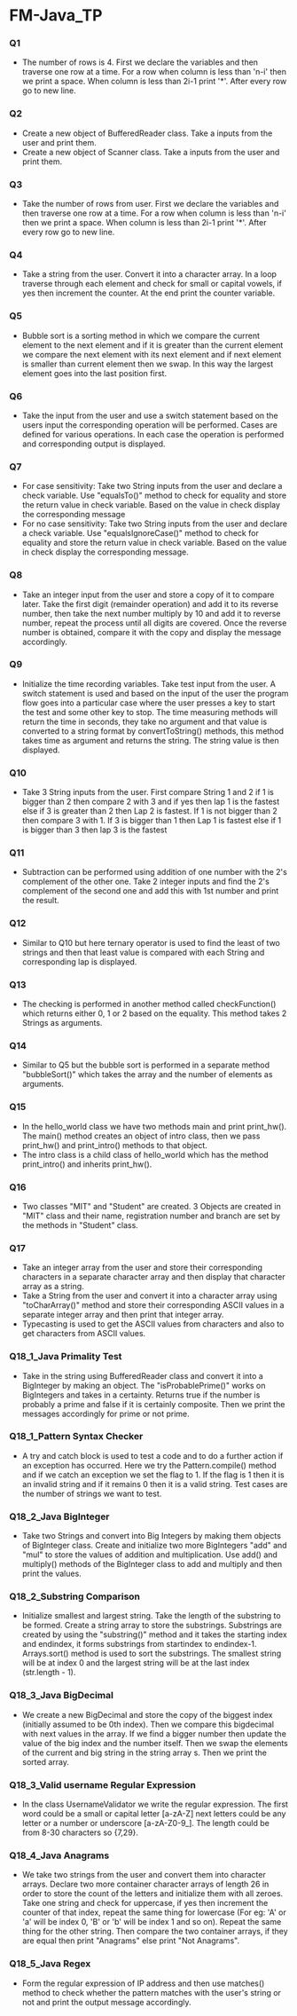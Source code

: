 # FM-Java_TP
### Q1
- The number of rows is 4. First we declare the variables and then traverse one row at a time. For a row when column is less than 'n-i' then we print a space. When column is less than 2i-1 print '*'. After every row go to new line.

### Q2
- Create a new object of BufferedReader class. Take a inputs from the user and print them.
- Create a new object of Scanner class. Take a inputs from the user and print them.

### Q3
- Take the number of rows from user. First we declare the variables and then traverse one row at a time. For a row when column is less than 'n-i' then we print a space. When column is less than 2i-1 print '*'. After every row go to new line.

### Q4
- Take a string from the user. Convert it into a character array. In a loop traverse through each element and check for small or capital vowels, if yes then increment the counter. At the end print the counter variable.

### Q5
- Bubble sort is a sorting method in which we compare the current element to the next element and if it is greater than the current element we compare the next element with its next element and if next element is smaller than current element then we swap. In this way the largest element goes into the last position first.

### Q6
- Take the input from the user and use a switch statement based on the users input the corresponding operation will be performed. Cases are defined for various operations. In each case the operation is performed and corresponding output is displayed.

### Q7
- For case sensitivity: Take two String inputs from the user and declare a check variable. Use "equalsTo()" method to check for equality and store the return value in check variable. Based on the value in check display the corresponding message
- For no case sensitivity: Take two String inputs from the user and declare a check variable. Use "equalsIgnoreCase()" method to check for equality and store the return value in check variable. Based on the value in check display the corresponding message.

### Q8
- Take an integer input from the user and store a copy of it to compare later. Take the first digit (remainder operation) and add it to its reverse number, then take the next number multiply by 10 and add it to reverse number, repeat the process until all digits are covered. Once the reverse number is obtained, compare it with the copy and display the message accordingly.

### Q9
- Initialize the time recording variables. Take test input from the user. A switch statement is used and based on the input of the user the program flow goes into a particular case where the user presses a key to start the test and some other key to stop. The time measuring methods will return the time in seconds, they take no argument and that value is converted to a string format by convertToString() methods, this method takes time as argument and returns the string. The string value is then displayed.

### Q10
- Take 3 String inputs from the user. First compare String 1 and 2 if 1 is bigger than 2 then compare 2 with 3 and if yes then lap 1 is the fastest else if 3 is greater than 2 then Lap 2 is fastest. If 1 is not bigger than 2 then compare 3 with 1. If 3 is bigger than 1 then Lap 1 is fastest else if 1 is bigger than 3 then lap 3 is the fastest

### Q11
- Subtraction can be performed using addition of one number with the 2's complement of the other one. Take 2 integer inputs and find the 2's complement of the second one and add this with 1st number and print the result.

### Q12
- Similar to Q10 but here ternary operator is used to find the least of two strings and then that least value is compared with each String and corresponding lap is displayed.

### Q13
- The checking is performed in another method called checkFunction() which returns either 0, 1 or 2 based on the equality. This method takes 2 Strings as arguments.

### Q14
- Similar to Q5 but the bubble sort is performed in a separate method "bubbleSort()" which takes the array and the number of elements as arguments.

### Q15
- In the hello_world class we have two methods main and print print_hw(). The main() method creates an object of intro class, then we pass print_hw() and print_intro() methods to that object.
- The intro class is a child class of hello_world which has the method print_intro() and inherits print_hw().

### Q16
- Two classes "MIT" and "Student" are created. 3 Objects are created in "MIT" class and their name, registration number and branch are set by the methods in "Student" class.

### Q17
- Take an integer array from the user and store their corresponding characters in a separate character array and then display that character array as a string.
- Take a String from the user and convert it into a character array using "toCharArray()" method and store their corresponding ASCII values in a separate integer array and then print that integer array.
- Typecasting is used to get the ASCII values from characters and also to get characters from ASCII values.

### Q18_1_Java Primality Test
- Take in the string using BufferedReader class and convert it into a BigInteger by making an object. The "isProbablePrime()" works on BigIntegers and takes in a certainty. Returns true if the number is probably a prime and false if it is certainly composite. Then we print the messages accordingly for prime or not prime.

### Q18_1_Pattern Syntax Checker
- A try and catch block is used to test a code and to do a further action if an exception has occurred. Here we try the Pattern.compile() method and if we catch an exception we set the flag to 1. If the flag is 1 then it is an invalid string and if it remains 0 then it is a valid string. Test cases are the number of strings we want to test.

### Q18_2_Java BigInteger
- Take two Strings and convert into Big Integers by making them objects of BigInteger class. Create and initialize two more BigIntegers "add" and "mul" to store the values of addition and multiplication. Use add() and multiply() methods of the BigInteger class to add and multiply  and then print the values.

### Q18_2_Substring Comparison
- Initialize smallest and largest string. Take the length of the substring to be formed. Create a string array to store the substrings. Substrings are created by using the "substring()" method and it takes the starting index and endindex, it forms substrings from startindex to endindex-1. Arrays.sort() method is used to sort the substrings. The smallest  string will be at index 0 and the largest string will be at the last index (str.length - 1).

### Q18_3_Java BigDecimal
- We create a new BigDecimal and store the copy of the biggest index (initially assumed to be 0th index). Then we compare this bigdecimal with next values in the array. If we find a bigger number then update the value of the big index and the number itself. Then we swap the elements of the current and big string in the string array s. Then we print the sorted array.

### Q18_3_Valid username Regular Expression
- In the class UsernameValidator we write the regular expression. The first word could be a small or capital letter [a-zA-Z] next letters could be any letter or a number or underscore [a-zA-Z0-9_]. The length could be from 8-30 characters so {7,29}.

### Q18_4_Java Anagrams
- We take two strings from the user and convert them into character arrays. Declare two more container character arrays of length 26 in order to store the count of the letters and initialize them with all zeroes. Take one string and check for uppercase, if yes then increment the counter of that index, repeat the same thing for lowercase (For eg: 'A' or 'a' will be index 0, 'B' or 'b' will be index 1 and so on). Repeat the same thing for the other string. Then compare the two container arrays, if they are equal then print "Anagrams" else print "Not Anagrams".

### Q18_5_Java Regex
- Form the regular expression of IP address and then use matches() method to check whether the pattern matches with the user's string or not and print the output message accordingly.
